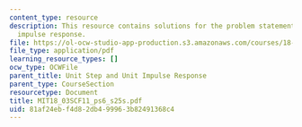 ```yaml
---
content_type: resource
description: This resource contains solutions for the problem statements related to
  impulse response.
file: https://ol-ocw-studio-app-production.s3.amazonaws.com/courses/18-03sc-differential-equations-fall-2011/81af24ebf4d82db499963b82491368c4_MIT18_03SCF11_ps6_s25s.pdf
file_type: application/pdf
learning_resource_types: []
ocw_type: OCWFile
parent_title: Unit Step and Unit Impulse Response
parent_type: CourseSection
resourcetype: Document
title: MIT18_03SCF11_ps6_s25s.pdf
uid: 81af24eb-f4d8-2db4-9996-3b82491368c4
---
```

